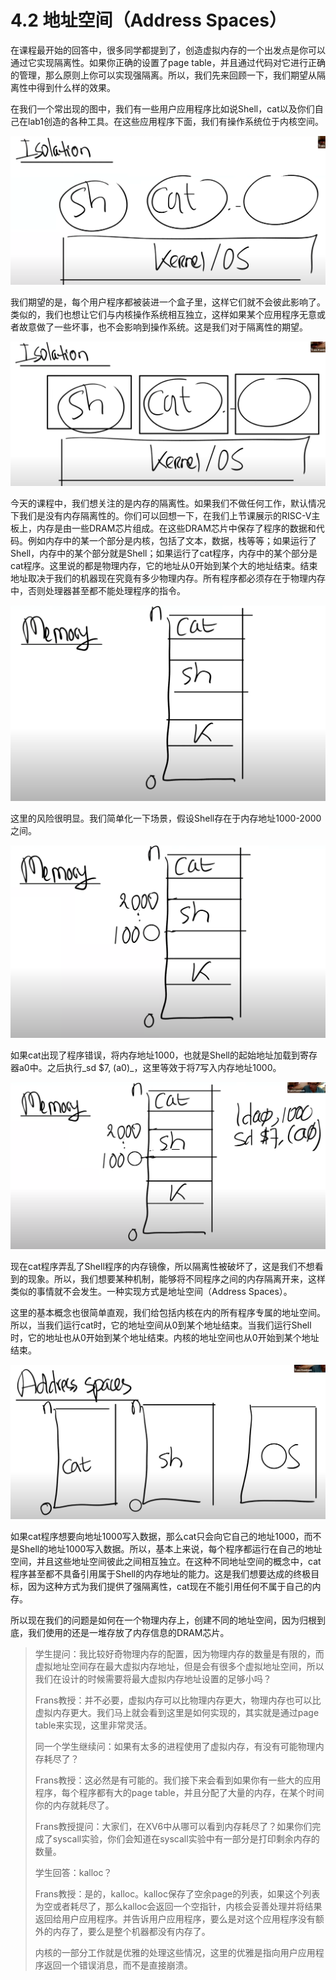 # 4.2 地址空间（Address Spaces）

在课程最开始的回答中，很多同学都提到了，创造虚拟内存的一个出发点是你可以通过它实现隔离性。如果你正确的设置了page table，并且通过代码对它进行正确的管理，那么原则上你可以实现强隔离。所以，我们先来回顾一下，我们期望从隔离性中得到什么样的效果。

在我们一个常出现的图中，我们有一些用户应用程序比如说Shell，cat以及你们自己在lab1创造的各种工具。在这些应用程序下面，我们有操作系统位于内核空间。

![](../.gitbook/assets/image%20%28141%29.png)

我们期望的是，每个用户程序都被装进一个盒子里，这样它们就不会彼此影响了。类似的，我们也想让它们与内核操作系统相互独立，这样如果某个应用程序无意或者故意做了一些坏事，也不会影响到操作系统。这是我们对于隔离性的期望。

![](../.gitbook/assets/image%20%28165%29.png)

今天的课程中，我们想关注的是内存的隔离性。如果我们不做任何工作，默认情况下我们是没有内存隔离性的。你们可以回想一下，在我们上节课展示的RISC-V主板上，内存是由一些DRAM芯片组成。在这些DRAM芯片中保存了程序的数据和代码。例如内存中的某一个部分是内核，包括了文本，数据，栈等等；如果运行了Shell，内存中的某个部分就是Shell；如果运行了cat程序，内存中的某个部分是cat程序。这里说的都是物理内存，它的地址从0开始到某个大的地址结束。结束地址取决于我们的机器现在究竟有多少物理内存。所有程序都必须存在于物理内存中，否则处理器甚至都不能处理程序的指令。

![](../.gitbook/assets/image%20%28175%29.png)

这里的风险很明显。我们简单化一下场景，假设Shell存在于内存地址1000-2000之间。

![](../.gitbook/assets/image%20%28151%29.png)

如果cat出现了程序错误，将内存地址1000，也就是Shell的起始地址加载到寄存器a0中。之后执行_sd $7, \(a0\)_，这里等效于将7写入内存地址1000。

![](../.gitbook/assets/image%20%28153%29.png)

现在cat程序弄乱了Shell程序的内存镜像，所以隔离性被破坏了，这是我们不想看到的现象。所以，我们想要某种机制，能够将不同程序之间的内存隔离开来，这样类似的事情就不会发生。一种实现方式是地址空间（Address Spaces）。

这里的基本概念也很简单直观，我们给包括内核在内的所有程序专属的地址空间。所以，当我们运行cat时，它的地址空间从0到某个地址结束。当我们运行Shell时，它的地址也从0开始到某个地址结束。内核的地址空间也从0开始到某个地址结束。

![](../.gitbook/assets/image%20%28140%29.png)

如果cat程序想要向地址1000写入数据，那么cat只会向它自己的地址1000，而不是Shell的地址1000写入数据。所以，基本上来说，每个程序都运行在自己的地址空间，并且这些地址空间彼此之间相互独立。在这种不同地址空间的概念中，cat程序甚至都不具备引用属于Shell的内存地址的能力。这是我们想要达成的终极目标，因为这种方式为我们提供了强隔离性，cat现在不能引用任何不属于自己的内存。

所以现在我们的问题是如何在一个物理内存上，创建不同的地址空间，因为归根到底，我们使用的还是一堆存放了内存信息的DRAM芯片。

> 学生提问：我比较好奇物理内存的配置，因为物理内存的数量是有限的，而虚拟地址空间存在最大虚拟内存地址，但是会有很多个虚拟地址空间，所以我们在设计的时候需要将最大虚拟内存地址设置的足够小吗？
>
> Frans教授：并不必要，虚拟内存可以比物理内存更大，物理内存也可以比虚拟内存更大。我们马上就会看到这里是如何实现的，其实就是通过page table来实现，这里非常灵活。
>
> 同一个学生继续问：如果有太多的进程使用了虚拟内存，有没有可能物理内存耗尽了？
>
> Frans教授：这必然是有可能的。我们接下来会看到如果你有一些大的应用程序，每个程序都有大的page table，并且分配了大量的内存，在某个时间你的内存就耗尽了。
>
> Frans教授提问：大家们，在XV6中从哪可以看到内存耗尽了？如果你们完成了syscall实验，你们会知道在syscall实验中有一部分是打印剩余内存的数量。
>
> 学生回答：kalloc？
>
> Frans教授：是的，kalloc。kalloc保存了空余page的列表，如果这个列表为空或者耗尽了，那么kalloc会返回一个空指针，内核会妥善处理并将结果返回给用户应用程序。并告诉用户应用程序，要么是对这个应用程序没有额外的内存了，要么是整个机器都没有内存了。
>
> 内核的一部分工作就是优雅的处理这些情况，这里的优雅是指向用户应用程序返回一个错误消息，而不是直接崩溃。



